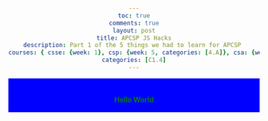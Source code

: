 ```yaml
---
toc: true
comments: true
layout: post
title: APCSP JS Hacks
description: Part 1 of the 5 things we had to learn for APCSP 
courses: { csse: {week: 1}, csp: {week: 5, categories: [4.A]}, csa: {week: 0} }
categories: [C1.4]
---
```


<style>
div {text-align: center;}
</style>
<div style = "background-color:blue">
    <b style = "color:green; "><br><br>Hello World<br><br></b>
</div> 